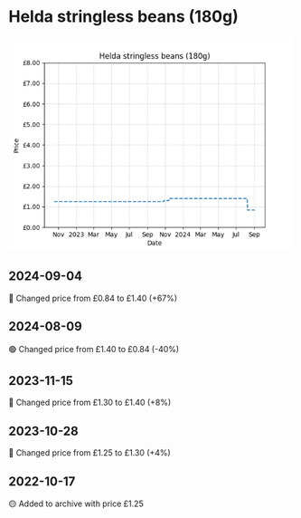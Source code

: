 # Helda stringless beans (180g)
![](charts/product-321394011.png)
## 2024-09-04
🔴 Changed price from £0.84 to £1.40 (+67%)
## 2024-08-09
🟢 Changed price from £1.40 to £0.84 (-40%)
## 2023-11-15
🔴 Changed price from £1.30 to £1.40 (+8%)
## 2023-10-28
🔴 Changed price from £1.25 to £1.30 (+4%)
## 2022-10-17
🟡 Added to archive with price £1.25